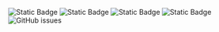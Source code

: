 ![Static Badge](https://img.shields.io/badge/blacklists-60-000000) ![Static Badge](https://img.shields.io/badge/blacklisted-2720157-cc0000) ![Static Badge](https://img.shields.io/badge/whitelisted-2242-00CC00) ![Static Badge](https://img.shields.io/badge/streaming_blacklist-28106-000000) ![GitHub issues](https://img.shields.io/github/issues/fabriziosalmi/blacklists)
